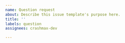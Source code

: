 ```yaml
---
name: Question request
about: Describe this issue template's purpose here.
title: ''
labels: question
assignees: crashmax-dev

---
```



